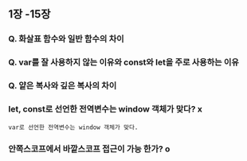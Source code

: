 ## 1장 -15장

### Q. 화살표 함수와 일반 함수의 차이

### Q. var를 잘 사용하지 않는 이유와 const와 let을 주로 사용하는 이유

### Q. 얕은 복사와 깊은 복사의 차이

### let, const로 선언한 전역변수는 window 객체가 맞다? x

    var로 선언한 전역변수는 window 객체가 맞다.

### 안쪽스코프에서 바깥스코프 접근이 가능 한가? o
